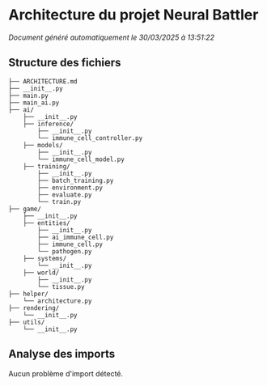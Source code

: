# Architecture du projet Neural Battler

*Document généré automatiquement le 30/03/2025 à 13:51:22*

## Structure des fichiers

```
├── ARCHITECTURE.md
├── __init__.py
├── main.py
├── main_ai.py
├── ai/
    ├── __init__.py
    ├── inference/
        ├── __init__.py
        └── immune_cell_controller.py
    ├── models/
        ├── __init__.py
        └── immune_cell_model.py
    ├── training/
        ├── __init__.py
        ├── batch_training.py
        ├── environment.py
        ├── evaluate.py
        └── train.py
├── game/
    ├── __init__.py
    ├── entities/
        ├── __init__.py
        ├── ai_immune_cell.py
        ├── immune_cell.py
        └── pathogen.py
    ├── systems/
        └── __init__.py
    ├── world/
        ├── __init__.py
        └── tissue.py
├── helper/
    └── architecture.py
├── rendering/
    └── __init__.py
├── utils/
    └── __init__.py
```

## Analyse des imports

Aucun problème d'import détecté.
